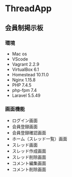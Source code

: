 # ThreadApp
## 会員制掲示板

### 環境
+ Mac os
+ VScode
+ Vagrant 2.2.9
+ VirtualBox 6.1
+ Homestead 10.11.0
+ Nginx 1.15.8
+ PHP 7.4.5
+ php-fpm 7.4
+ Laravel 5.5.49

### 画面機能
+ ログイン画面
+ 会員登録画面
+ 会員登録確認画面
+ ホーム（スレッド一覧）画面
+ スレッド画面
+ スレッド作成画面
+ スレッド削除画面
+ コメント編集画面
+ コメント削除画面
